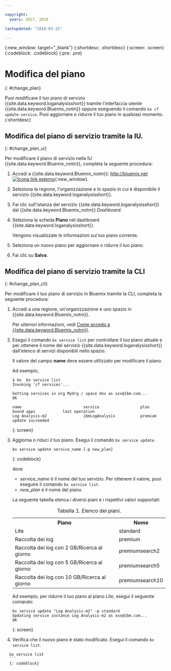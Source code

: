 ```yaml
---

copyright:
  years: 2017, 2018

lastupdated: "2018-03-15"

---
```



{:new_window: target="_blank"}
{:shortdesc: .shortdesc}
{:screen: .screen}
{:codeblock: .codeblock}
{:pre: .pre}


# Modifica del piano
{: #change_plan}

Puoi modificare il tuo piano di servizio {{site.data.keyword.loganalysisshort}} tramite l'interfaccia utente {{site.data.keyword.Bluemix_notm}} oppure eseguendo il comando `bx cf update-service`. Puoi aggiornare o ridurre il tuo piano in qualsiasi momento.
{:shortdesc}

## Modifica del piano di servizio tramite la IU.
{: #change_plan_ui}

Per modificare il piano di servizio nella IU {{site.data.keyword.Bluemix_notm}}, completa la seguente procedura:

1. Accedi a {{site.data.keyword.Bluemix_notm}}: [http://bluemix.net ![Icona link esterno](../../../icons/launch-glyph.svg "Icona link esterno")](http://bluemix.net){:new_window}. 

2. Seleziona la regione, l'organizzazione e lo spazio in cui è disponibile il servizio {{site.data.keyword.loganalysisshort}}.  

3. Fai clic sull'istanza del servizio {{site.data.keyword.loganalysisshort}} dal {{site.data.keyword.Bluemix_notm}} *Dashboard*. 
    
4. Seleziona la scheda **Piano** nel dashboard {{site.data.keyword.loganalysisshort}}.

    Vengono visualizzate le informazioni sul tuo piano corrente.
	
5. Seleziona un nuovo piano per aggiornare o ridurre il tuo piano. 

6. Fai clic su **Salva**.




## Modifica del piano di servizio tramite la CLI
{: #change_plan_cli}

Per modificare il tuo piano di servizio in Bluemix tramite la CLI, completa la seguente procedura:

1. Accedi a una regione, un'organizzazione e uno spazio in {{site.data.keyword.Bluemix_notm}}. 

    Per ulteriori informazioni, vedi [Come accedo a {{site.data.keyword.Bluemix_notm}}](/docs/services/CloudLogAnalysis/qa/cli_qa.html#login).
	
2. Esegui il comando `bx service list` per controllare il tuo piano attuale e per ottenere il nome del servizio {{site.data.keyword.loganalysisshort}} dall'elenco di servizi disponibili nello spazio. 

    Il valore del campo **name** deve essere utilizzato per modificare il piano. 

    Ad esempio,
	
	```
	$ bx  bx service list
    Invoking 'cf services'...

    Getting services in org MyOrg / space dev as xxx@ibm.com...
    OK

    name                           service                  plan             bound apps            last operation
    Log Analysis-m2                ibmLogAnalysis           premium                                update succeeded
    ```
	{: screen}
    
3. Aggiorna o riduci il tuo piano. Esegui il comando `bx service update`.
    
	```
	bx service update service_name [-p new_plan]
	```
	{: codeblock}
	
	dove 
	
	* *service_name* è il nome del tuo servizio. Per ottenere il valore, puoi eseguire il comando `bx service list`.
	* *new_plan* è il nome del piano.
	
	La seguente tabella elenca i diversi piani e i rispettivi valori supportati:
	
	<table>
	  <caption>Tabella 1. Elenco dei piani.</caption>
	  <tr>
	    <th>Piano</th>
	    <th>Nome</th>
	  </tr>
	  <tr>
	    <td>Lite</td>
	    <td>standard</td>
	  </tr>
	  <tr>
	    <td>Raccolta dei log</td>
	    <td>premium</td>
	  </tr>
	  <tr>
	    <td>Raccolta dei log con 2 GB/Ricerca al giorno</td>
	    <td>premiumsearch2</td>
	  </tr>
	  <tr>
	    <td>Raccolta dei log con 5 GB/Ricerca al giorno</td>
	    <td>premiumsearch5</td>
	  </tr>
	  <tr>
	    <td>Raccolta dei log con 10 GB/Ricerca al giorno</td>
	    <td>premiumsearch10</td>
	  </tr>
	</table>
	
	Ad esempio, per ridurre il tuo piano al piano *Lite*, esegui il seguente comando:
	
	```
	bx service update "Log Analysis-m2" -p standard
    Updating service instance Log Analysis-m2 as xxx@ibm.com...
    OK
	```
	{: screen}

4. Verifica che il nuovo piano è stato modificato. Esegui il comando `bx service list`.

  ```
	bx service list
	```
	{: codeblock}






